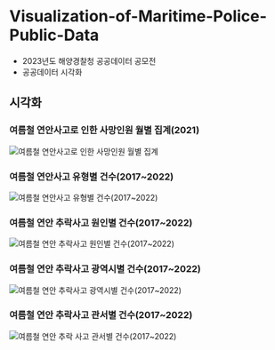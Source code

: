 # Visualization-of-Maritime-Police-Public-Data
- 2023년도 해양경찰청 공공데이터 공모전
- 공공데이터 시각화

## 시각화
### 여름철 연안사고로 인한 사망인원 월별 집계(2021)
![여름철 연안사고로 인한 사망인원 월별 집계](https://github.com/pupba/Visualization-of-Maritime-Police-Public-Data/assets/53106728/06556f5c-4e44-4f8a-8fb6-235a4e0fa586)
### 여름철 연안사고 유형별 건수(2017~2022)
![여름철 연안사고 유형별 건수(2017~2022)](https://github.com/pupba/Visualization-of-Maritime-Police-Public-Data/assets/53106728/e7df1788-4d91-45a2-be06-9d02f0bbc7fa)
### 여름철 연안 추락사고 원인별 건수(2017~2022)
![여름철 연안 추락사고 원인별 건수(2017~2022)](https://github.com/pupba/Visualization-of-Maritime-Police-Public-Data/assets/53106728/45b9d35f-ddc0-40c3-bfc7-54571153df9a)
### 여름철 연안 추락사고 광역시별 건수(2017~2022)
![여름철 연안 추락사고 광역시별 건수(2017~2022)](https://github.com/pupba/Visualization-of-Maritime-Police-Public-Data/assets/53106728/94943362-cbf8-46a7-b525-95aead0d2fc4)
### 여름철 연안 추락사고 관서별 건수(2017~2022)
![여름철 연안 추락 사고 관서별 건수(2017~2022)](https://github.com/pupba/Visualization-of-Maritime-Police-Public-Data/assets/53106728/74acae0c-76fe-4bb3-9e68-2b903f43c658)
